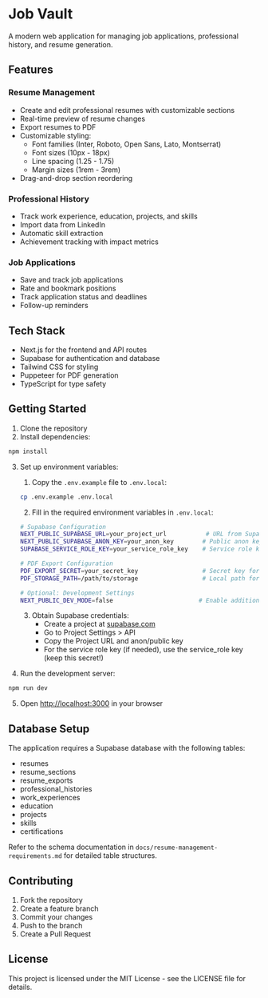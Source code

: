 # Job Vault

A modern web application for managing job applications, professional history, and resume generation.

## Features

### Resume Management
- Create and edit professional resumes with customizable sections
- Real-time preview of resume changes
- Export resumes to PDF
- Customizable styling:
  - Font families (Inter, Roboto, Open Sans, Lato, Montserrat)
  - Font sizes (10px - 18px)
  - Line spacing (1.25 - 1.75)
  - Margin sizes (1rem - 3rem)
- Drag-and-drop section reordering

### Professional History
- Track work experience, education, projects, and skills
- Import data from LinkedIn
- Automatic skill extraction
- Achievement tracking with impact metrics

### Job Applications
- Save and track job applications
- Rate and bookmark positions
- Track application status and deadlines
- Follow-up reminders

## Tech Stack
- Next.js for the frontend and API routes
- Supabase for authentication and database
- Tailwind CSS for styling
- Puppeteer for PDF generation
- TypeScript for type safety

## Getting Started

1. Clone the repository
2. Install dependencies:
```bash
npm install
```

3. Set up environment variables:
   1. Copy the `.env.example` file to `.env.local`:
   ```bash
   cp .env.example .env.local
   ```
   
   2. Fill in the required environment variables in `.env.local`:
   ```bash
   # Supabase Configuration
   NEXT_PUBLIC_SUPABASE_URL=your_project_url           # URL from Supabase project settings
   NEXT_PUBLIC_SUPABASE_ANON_KEY=your_anon_key        # Public anon key from Supabase project settings
   SUPABASE_SERVICE_ROLE_KEY=your_service_role_key    # Service role key (keep this secret!)
   
   # PDF Export Configuration
   PDF_EXPORT_SECRET=your_secret_key                  # Secret key for securing PDF exports
   PDF_STORAGE_PATH=/path/to/storage                  # Local path for temporary PDF storage
   
   # Optional: Development Settings
   NEXT_PUBLIC_DEV_MODE=false                        # Enable additional logging and dev features
   ```

   3. Obtain Supabase credentials:
      - Create a project at [supabase.com](https://supabase.com)
      - Go to Project Settings > API
      - Copy the Project URL and anon/public key
      - For the service role key (if needed), use the service_role key (keep this secret!)

4. Run the development server:
```bash
npm run dev
```

5. Open [http://localhost:3000](http://localhost:3000) in your browser

## Database Setup

The application requires a Supabase database with the following tables:
- resumes
- resume_sections
- resume_exports
- professional_histories
- work_experiences
- education
- projects
- skills
- certifications

Refer to the schema documentation in `docs/resume-management-requirements.md` for detailed table structures.

## Contributing

1. Fork the repository
2. Create a feature branch
3. Commit your changes
4. Push to the branch
5. Create a Pull Request

## License

This project is licensed under the MIT License - see the LICENSE file for details. 